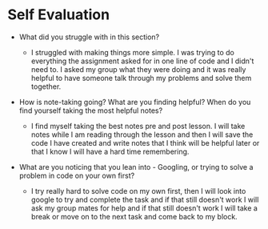 # Self Evaluation

- What did you struggle with in this section?

  * I struggled with making things more simple. I was trying to do everything the assignment asked for in one line of code and I didn't need to. I asked my group what they were doing and it was really helpful to have someone talk through my problems and solve them together.


- How is note-taking going? What are you finding helpful? When do you find yourself taking the most helpful notes?

  * I find myself taking the best notes pre and post lesson. I will take notes while I am reading through the lesson and then I will save the code I have created and write notes that I think will be helpful later or that I know I will have a hard time remembering.


- What are you noticing that you lean into - Googling, or trying to solve a problem in code on your own first?

  * I try really hard to solve code on my own first, then I will look into google to try and complete the task and if that still doesn't work I will ask my group mates for help and if that still doesn't work I will take a break or move on to the next task and come back to my block.
